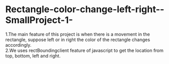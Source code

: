 # Rectangle-color-change-left-right--SmallProject-1-
1.The main feature of this project is when there is a movement in the rectangle, suppose left or in right the color of the rectangle changes accordingly. <br/>
2.We uses rectBoundingclient feature of javascript to get the location from top, bottom, left and right.
